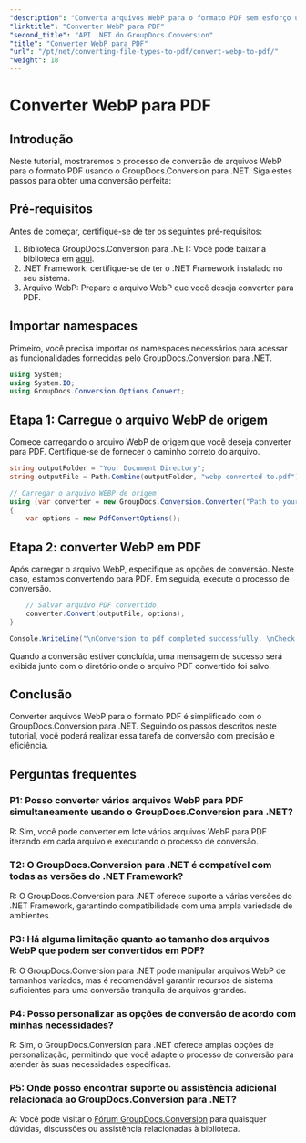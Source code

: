 ```yaml
---
"description": "Converta arquivos WebP para o formato PDF sem esforço usando o GroupDocs.Conversion para .NET. Simplifique suas tarefas de conversão de documentos."
"linktitle": "Converter WebP para PDF"
"second_title": "API .NET do GroupDocs.Conversion"
"title": "Converter WebP para PDF"
"url": "/pt/net/converting-file-types-to-pdf/convert-webp-to-pdf/"
"weight": 18
---
```


# Converter WebP para PDF

## Introdução
Neste tutorial, mostraremos o processo de conversão de arquivos WebP para o formato PDF usando o GroupDocs.Conversion para .NET. Siga estes passos para obter uma conversão perfeita:

## Pré-requisitos

Antes de começar, certifique-se de ter os seguintes pré-requisitos:

1. Biblioteca GroupDocs.Conversion para .NET: Você pode baixar a biblioteca em [aqui](https://releases.groupdocs.com/conversion/net/).
2. .NET Framework: certifique-se de ter o .NET Framework instalado no seu sistema.
3. Arquivo WebP: Prepare o arquivo WebP que você deseja converter para PDF.

## Importar namespaces

Primeiro, você precisa importar os namespaces necessários para acessar as funcionalidades fornecidas pelo GroupDocs.Conversion para .NET.

```csharp
using System;
using System.IO;
using GroupDocs.Conversion.Options.Convert;
```

## Etapa 1: Carregue o arquivo WebP de origem

Comece carregando o arquivo WebP de origem que você deseja converter para PDF. Certifique-se de fornecer o caminho correto do arquivo.

```csharp
string outputFolder = "Your Document Directory";
string outputFile = Path.Combine(outputFolder, "webp-converted-to.pdf");

// Carregar o arquivo WEBP de origem
using (var converter = new GroupDocs.Conversion.Converter("Path to your WebP file"))
{
    var options = new PdfConvertOptions();
```

## Etapa 2: converter WebP em PDF

Após carregar o arquivo WebP, especifique as opções de conversão. Neste caso, estamos convertendo para PDF. Em seguida, execute o processo de conversão.

```csharp
    // Salvar arquivo PDF convertido
    converter.Convert(outputFile, options);
}

Console.WriteLine("\nConversion to pdf completed successfully. \nCheck output in {0}", outputFolder);
```

Quando a conversão estiver concluída, uma mensagem de sucesso será exibida junto com o diretório onde o arquivo PDF convertido foi salvo.

## Conclusão

Converter arquivos WebP para o formato PDF é simplificado com o GroupDocs.Conversion para .NET. Seguindo os passos descritos neste tutorial, você poderá realizar essa tarefa de conversão com precisão e eficiência.

## Perguntas frequentes

### P1: Posso converter vários arquivos WebP para PDF simultaneamente usando o GroupDocs.Conversion para .NET?

R: Sim, você pode converter em lote vários arquivos WebP para PDF iterando em cada arquivo e executando o processo de conversão.

### T2: O GroupDocs.Conversion para .NET é compatível com todas as versões do .NET Framework?

R: O GroupDocs.Conversion para .NET oferece suporte a várias versões do .NET Framework, garantindo compatibilidade com uma ampla variedade de ambientes.

### P3: Há alguma limitação quanto ao tamanho dos arquivos WebP que podem ser convertidos em PDF?

R: O GroupDocs.Conversion para .NET pode manipular arquivos WebP de tamanhos variados, mas é recomendável garantir recursos de sistema suficientes para uma conversão tranquila de arquivos grandes.

### P4: Posso personalizar as opções de conversão de acordo com minhas necessidades?

R: Sim, o GroupDocs.Conversion para .NET oferece amplas opções de personalização, permitindo que você adapte o processo de conversão para atender às suas necessidades específicas.

### P5: Onde posso encontrar suporte ou assistência adicional relacionada ao GroupDocs.Conversion para .NET?

A: Você pode visitar o [Fórum GroupDocs.Conversion](https://forum.groupdocs.com/c/conversion/11) para quaisquer dúvidas, discussões ou assistência relacionadas à biblioteca.